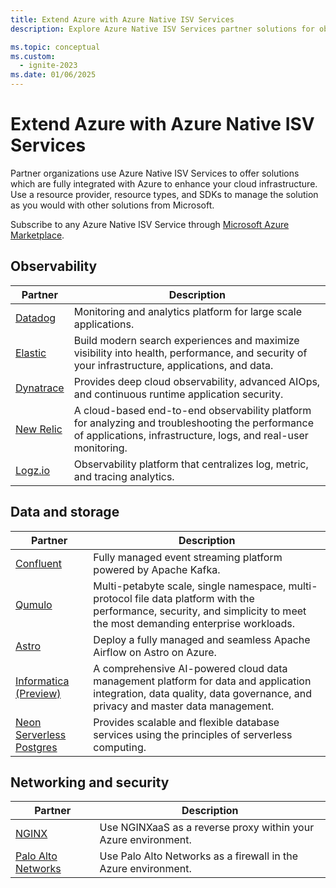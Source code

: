 ```yaml
---
title: Extend Azure with Azure Native ISV Services
description: Explore Azure Native ISV Services partner solutions for observability, data, networking, and storage.

ms.topic: conceptual
ms.custom:
  - ignite-2023
ms.date: 01/06/2025
---
```


# Extend Azure with Azure Native ISV Services

Partner organizations use Azure Native ISV Services to offer solutions which are fully integrated with Azure to enhance your cloud infrastructure. Use a resource provider, resource types, and SDKs to manage the solution as you would with other solutions from Microsoft.

Subscribe to any Azure Native ISV Service through [Microsoft Azure Marketplace](https://azuremarketplace.microsoft.com/).

## Observability

|Partner                                          |Description                                                                                                                                                       |
|-------------------------------------------------|------------------------------------------------------------------------------------------------------------------------------------------------------------------|
|[Datadog](datadog/overview.md)                   |Monitoring and analytics platform for large scale applications.                                                                                                   |
|[Elastic](elastic/overview.md)                   |Build modern search experiences and maximize visibility into health, performance, and security of your infrastructure, applications, and data.                    |
|[Dynatrace](dynatrace/dynatrace-overview.md)     |Provides deep cloud observability, advanced AIOps, and continuous runtime application security.                                                                   |
|[New Relic](new-relic/new-relic-overview.md)     |A cloud-based end-to-end observability platform for analyzing and troubleshooting the performance of applications, infrastructure, logs, and real-user monitoring.|
|[Logz.io](logzio/overview.md)                    |Observability platform that centralizes log, metric, and tracing analytics.                                                                                       |

## Data and storage

|Partner                                                                                    |Description                                                                                                             |
|-------------------------------------------------------------------------------------------|------------------------------------------------------------------------------------------------------------------------|
|[Confluent](apache-kafka-confluent-cloud/overview.md) | Fully managed event streaming platform powered by Apache Kafka.                                                        |
|[Qumulo](qumulo/qumulo-overview.md)                                          |  Multi-petabyte scale, single namespace, multi-protocol file data platform with the performance, security, and simplicity to meet the most demanding enterprise workloads.                                                                                                                                                                     | 
| [Astro](astronomer/astronomer-overview.md)                              | Deploy a fully managed and seamless Apache Airflow on Astro on Azure.                                                  | 
| [Informatica (Preview)](informatica/informatica-overview.md)        | A comprehensive AI-powered cloud data management platform for data and application integration, data quality, data governance, and privacy and master data management.                                                                                                                                                                  | 
| [Neon Serverless Postgres](neon/overview.md)                                              |Provides scalable and flexible database services using the principles of serverless computing.                          |

## Networking and security

|Partner                                                             |Description                                                     |
|--------------------------------------------------------------------|----------------------------------------------------------------|
|[NGINX](nginx/nginx-overview.md)                                 | Use NGINXaaS as a reverse proxy within your Azure environment. |
|[Palo Alto Networks](palo-alto/palo-alto-overview.md) | Use Palo Alto Networks as a firewall in the Azure environment. |
